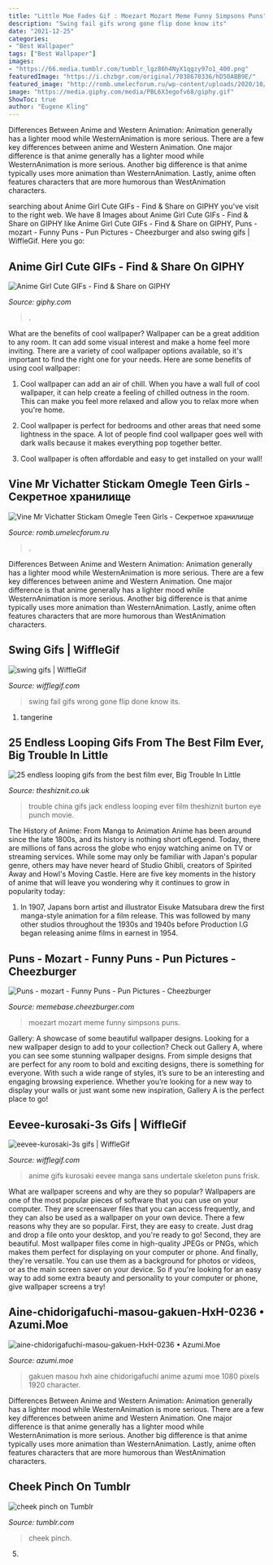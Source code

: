 ```yaml
---
title: "Little Moe Fades Gif : Moezart Mozart Meme Funny Simpsons Puns"
description: "Swing fail gifs wrong gone flip done know its"
date: "2021-12-25"
categories:
- "Best Wallpaper"
tags: ["Best Wallpaper"]
images:
- "https://66.media.tumblr.com/tumblr_lgz86h4NyX1qgzy97o1_400.png"
featuredImage: "https://i.chzbgr.com/original/7038670336/hD50ABB9E/"
featured_image: "http://romb.umelecforum.ru/wp-content/uploads/2020/10/vine-mr-vichatter-stickam-omegle-teen-girls-48.jpg"
image: "https://media.giphy.com/media/PBL6X3egofv68/giphy.gif"
ShowToc: true
author: "Eugene Kling"
---
```



Differences Between Anime and Western Animation: Animation generally has a lighter mood while WesternAnimation is more serious.
There are a few key differences between anime and Western Animation. One major difference is that anime generally has a lighter mood while WesternAnimation is more serious. Another big difference is that anime typically uses more animation than WesternAnimation. Lastly, anime often features characters that are more humorous than WestAnimation characters.

	

		
searching about Anime Girl Cute GIFs - Find &amp; Share on GIPHY you've visit to the right web. We have 8 Images about Anime Girl Cute GIFs - Find &amp; Share on GIPHY like Anime Girl Cute GIFs - Find &amp; Share on GIPHY, Puns - mozart - Funny Puns - Pun Pictures - Cheezburger and also swing gifs | WiffleGif. Here you go:
		
    
## Anime Girl Cute GIFs - Find &amp; Share On GIPHY

<img loading=lazy src="https://media.giphy.com/media/PBL6X3egofv68/giphy.gif" onerror="this.onerror=null;this.src='https://tse3.mm.bing.net/th?id=OIP.6znwvlknydZv0QNrvXv90QAAAA&amp;pid=15.1';" alt="Anime Girl Cute GIFs - Find &amp; Share on GIPHY">

_Source: giphy.com_

>. 

	

What are the benefits of cool wallpaper?
Wallpaper can be a great addition to any room. It can add some visual interest and make a home feel more inviting. There are a variety of cool wallpaper options available, so it's important to find the right one for your needs. Here are some benefits of using cool wallpaper: 
1. Cool wallpaper can add an air of chill. When you have a wall full of cool wallpaper, it can help create a feeling of chilled outness in the room. This can make you feel more relaxed and allow you to relax more when you're home. 

2. Cool wallpaper is perfect for bedrooms and other areas that need some lightness in the space. A lot of people find cool wallpaper goes well with dark walls because it makes everything pop together better. 

3. Cool wallpaper is often affordable and easy to get installed on your wall!

    
## Vine Mr Vichatter Stickam Omegle Teen Girls - Секретное хранилище

<img loading=lazy src="http://romb.umelecforum.ru/wp-content/uploads/2020/10/vine-mr-vichatter-stickam-omegle-teen-girls-48.jpg" onerror="this.onerror=null;this.src='https://tse2.mm.bing.net/th?id=OIP.LJuOwQDixE24vrV267UyEwHaFj&amp;pid=15.1';" alt="Vine Mr Vichatter Stickam Omegle Teen Girls - Секретное хранилище">

_Source: romb.umelecforum.ru_

>. 

	

Differences Between Anime and Western Animation: Animation generally has a lighter mood while WesternAnimation is more serious.
There are a few key differences between anime and Western Animation. One major difference is that anime generally has a lighter mood while WesternAnimation is more serious. Another big difference is that anime typically uses more animation than WesternAnimation. Lastly, anime often features characters that are more humorous than WestAnimation characters.

    
## Swing Gifs | WiffleGif

<img loading=lazy src="http://68.media.tumblr.com/626ea4590806342982e353f4858808bd/tumblr_ob1zvb2bP71ry46hlo1_400.gif" onerror="this.onerror=null;this.src='https://tse2.mm.bing.net/th?id=OIP.pu-8Z99dzWpe_swBzn5Q0AAAAA&amp;pid=15.1';" alt="swing gifs | WiffleGif">

_Source: wifflegif.com_

>swing fail gifs wrong gone flip done know its. 

	

1. tangerine 

    
## 25 Endless Looping Gifs From The Best Film Ever, Big Trouble In Little

<img loading=lazy src="http://www.theshiznit.co.uk/media/2013/February/big-trouble-gifs/8-punch.gif" onerror="this.onerror=null;this.src='https://tse4.mm.bing.net/th?id=OIP.SUSkp-8NNPKbqc9DzblCEAHaDU&amp;pid=15.1';" alt="25 endless looping gifs from the best film ever, Big Trouble In Little">

_Source: theshiznit.co.uk_

>trouble china gifs jack endless looping ever film theshiznit burton eye punch movie. 

	

The History of Anime: From Manga to Animation
Anime has been around since the late 1800s, and its history is nothing short ofLegend. Today, there are millions of fans across the globe who enjoy watching anime on TV or streaming services. While some may only be familiar with Japan's popular genre, others may have never heard of Studio Ghibli, creators of Spirited Away and Howl's Moving Castle. Here are five key moments in the history of anime that will leave you wondering why it continues to grow in popularity today:
1) In 1907, Japans born artist and illustrator Eisuke Matsubara drew the first manga-style animation for a film release. This was followed by many other studios throughout the 1930s and 1940s before Production I.G began releasing anime films in earnest in 1954.

    
## Puns - Mozart - Funny Puns - Pun Pictures - Cheezburger

<img loading=lazy src="https://i.chzbgr.com/original/7038670336/hD50ABB9E/" onerror="this.onerror=null;this.src='https://tse1.mm.bing.net/th?id=OIP.svqazBvFWjg-tjv_hDuOjwHaIT&amp;pid=15.1';" alt="Puns - mozart - Funny Puns - Pun Pictures - Cheezburger">

_Source: memebase.cheezburger.com_

>moezart mozart meme funny simpsons puns. 

	

Gallery: A showcase of some beautiful wallpaper designs.
Looking for a new wallpaper design to add to your collection? Check out Gallery A, where you can see some stunning wallpaper designs. From simple designs that are perfect for any room to bold and exciting designs, there is something for everyone. With such a wide range of styles, it’s sure to be an interesting and engaging browsing experience. Whether you’re looking for a new way to display your walls or just want some new inspiration, Gallery A is the perfect place to go!





	
	
    
## Eevee-kurosaki-3s Gifs | WiffleGif

<img loading=lazy src="http://24.media.tumblr.com/9204c00a8e926f30e42fe9a512187311/tumblr_n3qhb4HfCg1txqyu0o1_500.gif" onerror="this.onerror=null;this.src='https://tse3.mm.bing.net/th?id=OIP.GwQkz54m_XrK9DfwYyZQdAHaEJ&amp;pid=15.1';" alt="eevee-kurosaki-3s gifs | WiffleGif">

_Source: wifflegif.com_

>anime gifs kurosaki eevee manga sans undertale skeleton puns frisk. 

	

What are wallpaper screens and why are they so popular?
Wallpapers are one of the most popular pieces of software that you can use on your computer. They are screensaver files that you can access frequently, and they can also be used as a wallpaper on your own device. There a few reasons why they are so popular. First, they are easy to create. Just drag and drop a file onto your desktop, and you're ready to go! Second, they are beautiful. Most wallpaper files come in high-quality JPEGs or PNGs, which makes them perfect for displaying on your computer or phone. And finally, they're versatile. You can use them as a background for photos or videos, or as the main screen saver on your device. So if you're looking for an easy way to add some extra beauty and personality to your computer or phone, give wallpaper screens a try!

    
## Aine-chidorigafuchi-masou-gakuen-HxH-0236 • Azumi.Moe

<img loading=lazy src="https://azumi.moe/wp-content/uploads/2018/07/aine-chidorigafuchi-masou-gakuen-HxH-0236.jpg" onerror="this.onerror=null;this.src='https://tse2.mm.bing.net/th?id=OIP.QK5FLBuv8nvD067_SrxWUwHaEK&amp;pid=15.1';" alt="aine-chidorigafuchi-masou-gakuen-HxH-0236 • Azumi.Moe">

_Source: azumi.moe_

>gakuen masou hxh aine chidorigafuchi anime azumi moe 1080 pixels 1920 character. 

	

Differences Between Anime and Western Animation: Animation generally has a lighter mood while WesternAnimation is more serious.
There are a few key differences between anime and Western Animation. One major difference is that anime generally has a lighter mood while WesternAnimation is more serious. Another big difference is that anime typically uses more animation than WesternAnimation. Lastly, anime often features characters that are more humorous than WestAnimation characters.

    
## Cheek Pinch On Tumblr

<img loading=lazy src="https://66.media.tumblr.com/tumblr_lgz86h4NyX1qgzy97o1_400.png" onerror="this.onerror=null;this.src='https://tse3.mm.bing.net/th?id=OIP.LSjdKqdwNRUVwj6QBKkvXAAAAA&amp;pid=15.1';" alt="cheek pinch on Tumblr">

_Source: tumblr.com_

>cheek pinch. 

	

5.

